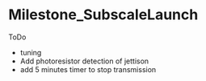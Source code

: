 # Milestone_SubscaleLaunch
ToDo
- tuning
- Add photoresistor detection of jettison
- add 5 minutes timer to stop transmission
